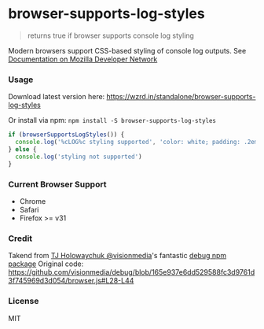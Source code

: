 # browser-supports-log-styles

> returns true if browser supports console log styling

Modern browsers support CSS-based styling of console log outputs.
See [Documentation on Mozilla Developer Network](https://developer.mozilla.org/en-US/docs/Tools/Web_Console#Styling_messages)

### Usage

Download latest version here: https://wzrd.in/standalone/browser-supports-log-styles

Or install via npm: `npm install -S browser-supports-log-styles`

```js
if (browserSupportsLogStyles()) {
  console.log('%cLOG%c styling supported', 'color: white; padding: .2em .5em; border-radius: 1em; background-color: blue', 'color: inherit')
} else {
  console.log('styling not supported')
}
```

### Current Browser Support

- Chrome
- Safari
- Firefox >= v31

### Credit

Takend from [TJ Holowaychuk @visionmedia](https://github.com/visionmedia)'s fantastic [debug npm package](https://github.com/visionmedia/debug)
Original code: https://github.com/visionmedia/debug/blob/165e937e6dd529588fc3d9761d3f745969d3d054/browser.js#L28-L44

### License

MIT